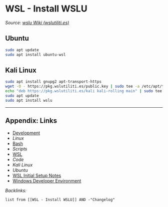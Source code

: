 # WSL - Install WSLU

*Source: [wslu Wiki (wslutiliti.es)](https://wslutiliti.es/wslu/install.html)*

## Ubuntu

````bash
sudo apt update
sudo apt install ubuntu-wsl
````

## Kali Linux

````bash
sudo apt install gnupg2 apt-transport-https
wget -O - https://pkg.wslutiliti.es/public.key | sudo tee -a /etc/apt/trusted.gpg.d/wslu.asc
echo "deb https://pkg.wslutiliti.es/kali kali-rolling main" | sudo tee -a /etc/apt/sources.list
sudo apt update
sudo apt install wslu
````

---

## Appendix: Links

* [Development](../../../MOCs/Development.md)
* *Linux*
* [Bash](../../../../3-Resources/Tools/Developer%20Tools/Shell/Bash.md)
* *Scripts*
* [WSL](../../../../3-Resources/Tools/Developer%20Tools/Linux/Windows%20Subsystem%20for%20Linux.md)
* *Code*
* *Kali Linux*
* *Ubuntu*
* [WSL Initial Setup Notes](../../../../0-Slipbox/WSL%20Initial%20Setup%20Notes.md)
* [Windows Developer Environment](../../../Content/Guides/Windows%20Developer%20Environment.md)

*Backlinks:*

````dataview
list from [[WSL - Install WSLU]] AND -"Changelog"
````
